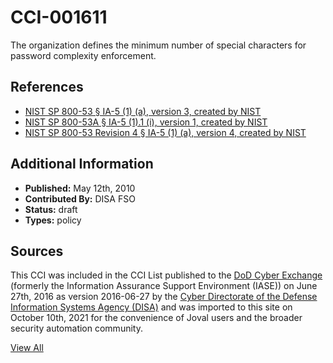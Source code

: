 # CCI-001611

The organization defines the minimum number of special characters for password complexity enforcement.

## References ##

* [NIST SP 800-53 § IA-5 (1) (a), version 3, created by NIST](http://csrc.nist.gov/publications/PubsSPs.html)
* [NIST SP 800-53A § IA-5 (1).1 (i), version 1, created by NIST](http://csrc.nist.gov/publications/PubsSPs.html)
* [NIST SP 800-53 Revision 4 § IA-5 (1) (a), version 4, created by NIST](http://csrc.nist.gov/publications/PubsSPs.html)


## Additional Information ##

* **Published:** May 12th, 2010
* **Contributed By:** DISA FSO
* **Status:** draft
* **Types:** policy

## Sources ##

This CCI was included in the CCI List published to the [DoD Cyber Exchange](https://public.cyber.mil/stigs/cci/)
(formerly the Information Assurance Support Environment (IASE)) on June 27th, 2016 as version
2016-06-27 by the [Cyber Directorate of the Defense Information Systems Agency (DISA)](https://public.cyber.mil/about-cyber/)
and was imported to this site on October 10th, 2021 for the convenience of Joval users and the broader
security automation community.

[View All](../README.md)
